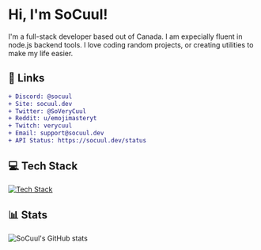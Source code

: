 # Hi, I'm SoCuul!

I'm a full-stack developer based out of Canada. I am expecially fluent in node.js backend tools. I love coding random projects, or creating utilities to make my life easier.

## 📩 Links
```diff
+ Discord: @socuul
+ Site: socuul.dev
+ Twitter: @SoVeryCuul
+ Reddit: u/emojimasteryt
+ Twitch: verycuul
+ Email: support@socuul.dev
+ API Status: https://socuul.dev/status
```

## 💻 Tech Stack
[![Tech Stack](https://skillicons.dev/icons?i=ts,js,html,css,nodejs,git,docker,vue,nuxt,express,bash,nginx,vercel,cloudflare,vite,github,vscode,discord&perline=50)](https://skillicons.dev)

## 📊 Stats
![SoCuul's GitHub stats](https://github-readme-stats.vercel.app/api?username=socuul&show_icons=true&theme=gotham)
